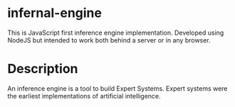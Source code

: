 infernal-engine
===============

This is JavaScript first inference engine implementation. Developed using 
NodeJS but intended to work both behind a server or in any browser.

Description
===========

An inference engine is a tool to build Expert Systems. Expert systems were 
the earliest implementations of artificial intelligence. 